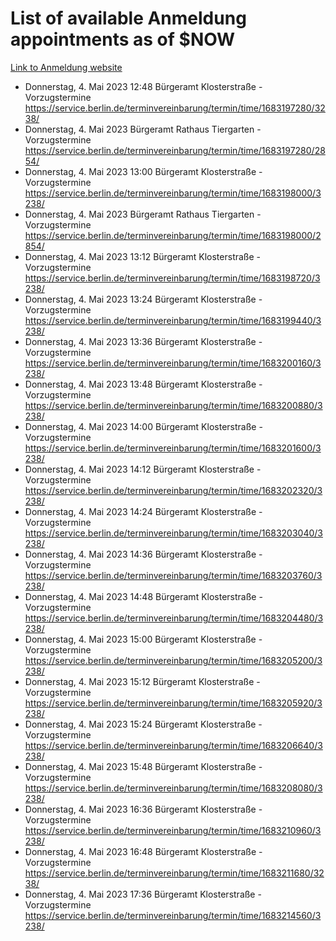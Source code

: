 # List of available Anmeldung appointments as of $NOW
[Link to Anmeldung website](https://service.berlin.de/terminvereinbarung/termin/tag.php?termin=1&anliegen[]=120686&dienstleisterlist=122210,122217,327316,122219,327312,122227,327314,122231,327346,122243,327348,122254,122252,329742,122260,329745,122262,329748,122271,327278,122273,327274,122277,327276,330436,122280,327294,122282,327290,122284,327292,122291,327270,122285,327266,122286,327264,122296,327268,150230,329760,122297,327286,122294,327284,122312,329763,122314,329775,122304,327330,122311,327334,122309,327332,317869,122281,327352,122279,329772,122283,122276,327324,122274,327326,122267,329766,122246,327318,122251,327320,122257,327322,122208,327298,122226,327300&herkunft=http%3A%2F%2Fservice.berlin.de%2Fdienstleistung%2F120686%2F)
- Donnerstag, 4. Mai 2023 12:48 Bürgeramt Klosterstraße - Vorzugstermine https://service.berlin.de/terminvereinbarung/termin/time/1683197280/3238/
- Donnerstag, 4. Mai 2023  Bürgeramt Rathaus Tiergarten - Vorzugstermine https://service.berlin.de/terminvereinbarung/termin/time/1683197280/2854/
- Donnerstag, 4. Mai 2023 13:00 Bürgeramt Klosterstraße - Vorzugstermine https://service.berlin.de/terminvereinbarung/termin/time/1683198000/3238/
- Donnerstag, 4. Mai 2023  Bürgeramt Rathaus Tiergarten - Vorzugstermine https://service.berlin.de/terminvereinbarung/termin/time/1683198000/2854/
- Donnerstag, 4. Mai 2023 13:12 Bürgeramt Klosterstraße - Vorzugstermine https://service.berlin.de/terminvereinbarung/termin/time/1683198720/3238/
- Donnerstag, 4. Mai 2023 13:24 Bürgeramt Klosterstraße - Vorzugstermine https://service.berlin.de/terminvereinbarung/termin/time/1683199440/3238/
- Donnerstag, 4. Mai 2023 13:36 Bürgeramt Klosterstraße - Vorzugstermine https://service.berlin.de/terminvereinbarung/termin/time/1683200160/3238/
- Donnerstag, 4. Mai 2023 13:48 Bürgeramt Klosterstraße - Vorzugstermine https://service.berlin.de/terminvereinbarung/termin/time/1683200880/3238/
- Donnerstag, 4. Mai 2023 14:00 Bürgeramt Klosterstraße - Vorzugstermine https://service.berlin.de/terminvereinbarung/termin/time/1683201600/3238/
- Donnerstag, 4. Mai 2023 14:12 Bürgeramt Klosterstraße - Vorzugstermine https://service.berlin.de/terminvereinbarung/termin/time/1683202320/3238/
- Donnerstag, 4. Mai 2023 14:24 Bürgeramt Klosterstraße - Vorzugstermine https://service.berlin.de/terminvereinbarung/termin/time/1683203040/3238/
- Donnerstag, 4. Mai 2023 14:36 Bürgeramt Klosterstraße - Vorzugstermine https://service.berlin.de/terminvereinbarung/termin/time/1683203760/3238/
- Donnerstag, 4. Mai 2023 14:48 Bürgeramt Klosterstraße - Vorzugstermine https://service.berlin.de/terminvereinbarung/termin/time/1683204480/3238/
- Donnerstag, 4. Mai 2023 15:00 Bürgeramt Klosterstraße - Vorzugstermine https://service.berlin.de/terminvereinbarung/termin/time/1683205200/3238/
- Donnerstag, 4. Mai 2023 15:12 Bürgeramt Klosterstraße - Vorzugstermine https://service.berlin.de/terminvereinbarung/termin/time/1683205920/3238/
- Donnerstag, 4. Mai 2023 15:24 Bürgeramt Klosterstraße - Vorzugstermine https://service.berlin.de/terminvereinbarung/termin/time/1683206640/3238/
- Donnerstag, 4. Mai 2023 15:48 Bürgeramt Klosterstraße - Vorzugstermine https://service.berlin.de/terminvereinbarung/termin/time/1683208080/3238/
- Donnerstag, 4. Mai 2023 16:36 Bürgeramt Klosterstraße - Vorzugstermine https://service.berlin.de/terminvereinbarung/termin/time/1683210960/3238/
- Donnerstag, 4. Mai 2023 16:48 Bürgeramt Klosterstraße - Vorzugstermine https://service.berlin.de/terminvereinbarung/termin/time/1683211680/3238/
- Donnerstag, 4. Mai 2023 17:36 Bürgeramt Klosterstraße - Vorzugstermine https://service.berlin.de/terminvereinbarung/termin/time/1683214560/3238/
